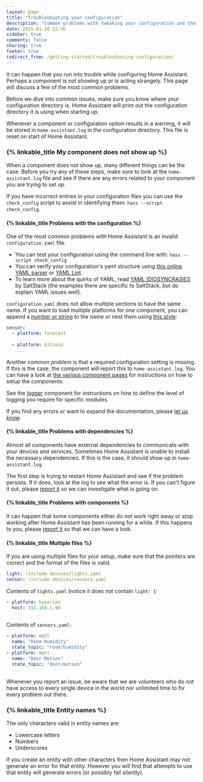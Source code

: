 ```yaml
---
layout: page
title: "Troubleshooting your configuration"
description: "Common problems with tweaking your configuration and their solutions."
date: 2015-01-20 22:36
sidebar: true
comments: false
sharing: true
footer: true
redirect_from: /getting-started/troubleshooting-configuration/
---
```


It can happen that you run into trouble while configuring Home Assistant. Perhaps a component is not showing up or is acting strangely. This page will discuss a few of the most common problems.

Before we dive into common issues, make sure you know where your configuration directory is. Home Assistant will print out the configuration directory it is using when starting up.

Whenever a component or configuration option results in a warning, it will be stored in `home-assistant.log` in the configuration directory. This file is reset on start of Home Assistant.

### {% linkable_title My component does not show up %}

When a component does not show up, many different things can be the case. Before you try any of these steps, make sure to look at the `home-assistant.log` file and see if there are any errors related to your component you are trying to set up.

If you have incorrect entries in your configuration files you can use the `check_config` script to assist in identifying them: `hass --script check_config`.

#### {% linkable_title Problems with the configuration %}

One of the most common problems with Home Assistant is an invalid `configuration.yaml` file. 
 
 - You can test your configuration using the command line with: `hass --script check_config`
 - You can verify your configuration's yaml structure using [this online YAML parser](http://yaml-online-parser.appspot.com/) or [YAML Lint](http://www.yamllint.com/).
 - To learn more about the quirks of YAML, read [YAML IDIOSYNCRASIES](https://docs.saltstack.com/en/latest/topics/troubleshooting/yaml_idiosyncrasies.html) by SaltStack (the examples there are specific to SaltStack, but do explain YAML issues well).

`configuration.yaml` does not allow multiple sections to have the same name. If you want to load multiple platforms for one component, you can append a [number or string](/getting-started/devices/#style-2-list-each-device-separately) to the name or nest them using [this style](/getting-started/devices/#style-1-collect-every-entity-under-the-parent):

```yaml
sensor:
  - platform: forecast
    ...
  - platform: bitcoin
    ...
```

Another common problem is that a required configuration setting is missing. If this is the case, the component will report this to `home-assistant.log`. You can have a look at [the various component pages](/components/) for instructions on how to setup the components.

See the [logger](/components/logger/) component for instructions on how to define the level of logging you require for specific modules.

If you find any errors or want to expand the documentation, please [let us know](https://github.com/home-assistant/home-assistant.io/issues).

#### {% linkable_title Problems with dependencies %}

Almost all components have external dependencies to communicate with your devices and services. Sometimes Home Assistant is unable to install the necessary dependencies. If this is the case, it should show up in `home-assistant.log`.

The first step is trying to restart Home Assistant and see if the problem persists. If it does, look at the log to see what the error is. If you can't figure it out, please [report it](https://github.com/home-assistant/home-assistant/issues) so we can investigate what is going on.

#### {% linkable_title Problems with components %}

It can happen that some components either do not work right away or stop working after Home Assistant has been running for a while. If this happens to you, please [report it](https://github.com/home-assistant/home-assistant/issues) so that we can have a look.

#### {% linkable_title Multiple files %}

If you are using multiple files for your setup, make sure that the pointers are correct and the format of the files is valid. 

```yaml
light: !include devices/lights.yaml
sensor: !include devices/sensors.yaml
```
Contents of `lights.yaml` (notice it does not contain `light: `):

```yaml
- platform: hyperion
  host: 192.168.1.98
  ...
```

Contents of `sensors.yaml`:

```yaml
- platform: mqtt
  name: "Room Humidity"
  state_topic: "room/humidity"
- platform: mqtt
  name: "Door Motion"
  state_topic: "door/motion"
  ...
```

<p class='note'>
Whenever you report an issue, be aware that we are volunteers who do not have access to every single device in the world nor unlimited time to fix every problem out there.
</p>

### {% linkable_title Entity names %}

The only characters valid in entity names are:

* Lowercase letters
* Numbers
* Underscores

If you create an entity with other characters then Home Assistant may not generate an error for that entity. However you will find that attempts to use that entity will generate errors (or possibly fail silently).

